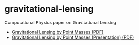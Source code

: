 # gravitational-lensing

Computational Physics paper on Gravitational Lensing

* [Gravitational Lensing by Point Masses (PDF)](https://github.com/mikepsn/gravitational-lensing/blob/master/grav-lenses.pdf?raw=true)
* [Gravitational Lensing by Point Masses (Presentation) (PDF)](https://github.com/mikepsn/gravitational-lensing/blob/master/lensing-talk.pdf?raw=true)
